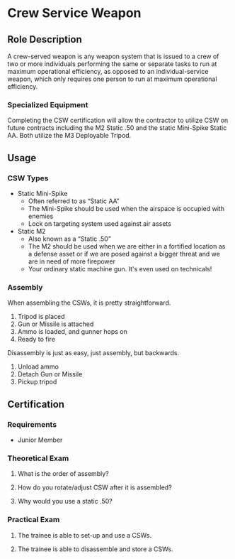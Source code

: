 # Crew Service Weapon

## Role Description

A crew-served weapon is any weapon system that is issued to a crew of two or more individuals performing the same or separate tasks to run at maximum operational efficiency, as opposed to an individual-service weapon, which only requires one person to run at maximum operational efficiency.

### Specialized Equipment

Completing the CSW certification will allow the contractor to utilize CSW on future contracts including the M2 Static .50 and the static Mini-Spike Static AA. Both utilize the M3 Deployable Tripod.

## Usage

### CSW Types

- Static Mini-Spike
  - Often referred to as “Static AA”
  - The Mini-Spike should be used when the airspace is occupied with enemies
  - Lock on targeting system used against air assets
- Static M2
  - Also known as a “Static .50”
  - The M2 should be used when we are either in a fortified location as a defense asset or if we are posed against a bigger threat and we are in need of more firepower
  - Your ordinary static machine gun. It's even used on technicals!

### Assembly

When assembling the CSWs, it is pretty straightforward.

1. Tripod is placed
2. Gun or Missile is attached
3. Ammo is loaded, and gunner hops on
4. Ready to fire

Disassembly is just as easy, just assembly, but backwards.

1. Unload ammo
2. Detach Gun or Missile
3. Pickup tripod


## Certification

### Requirements

- Junior Member

### Theoretical Exam

1. What is the order of assembly?

2. How do you rotate/adjust CSW after it is assembled?

3. Why would you use a static .50?

### Practical Exam

1. The trainee is able to set-up and use a CSWs.

2. The trainee is able to disassemble and store a CSWs.
